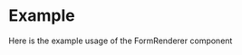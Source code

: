 # Example
Here is the example usage of the FormRenderer component

<ClientOnly>
    <Example />
</ClientOnly>
